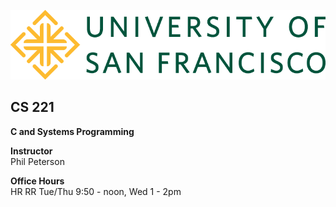 <link rel="stylesheet" href="sidebar.css">

![logo](logo.png)

## CS 221
**C and Systems Programming**


**Instructor**  
Phil Peterson

**Office Hours**  
HR RR Tue/Thu 9:50 - noon, Wed 1 - 2pm

